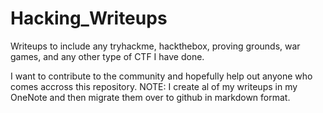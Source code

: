 # Hacking_Writeups

Writeups to include any tryhackme, hackthebox, proving grounds, war games, and any other type of CTF I have done.

I want to contribute to the community and hopefully help out anyone who comes accross this repository. 
NOTE: I create al of my writeups in my OneNote and then migrate them over to github in markdown format.




